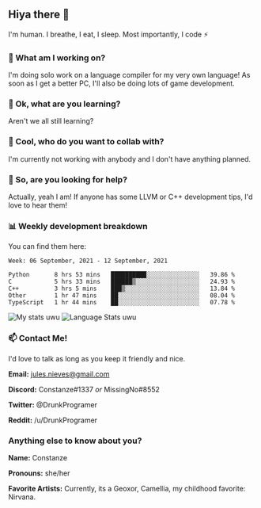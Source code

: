 ## Hiya there 👋

I'm human. I breathe, I eat, I sleep. Most importantly, I code ⚡️

### 🔭 What am I working on?

I'm doing solo work on a language compiler for my very own language! As soon as I get a better PC, I'll also be doing lots of game development.

### 🌱 Ok, what are you learning?

Aren't we all still learning?

### 👯 Cool, who do you want to collab with?

I'm currently not working with anybody and I don't have anything planned.

### 🤔 So, are you looking for help?

Actually, yeah I am! If anyone has some LLVM or C++ development tips, I'd love to hear them!

### 📊 Weekly development breakdown

You can find them here:

<!--START_SECTION:waka-->
```text
Week: 06 September, 2021 - 12 September, 2021

Python       8 hrs 53 mins   ██████████░░░░░░░░░░░░░░░   39.86 % 
C            5 hrs 33 mins   ██████▒░░░░░░░░░░░░░░░░░░   24.93 % 
C++          3 hrs 5 mins    ███▒░░░░░░░░░░░░░░░░░░░░░   13.84 % 
Other        1 hr 47 mins    ██░░░░░░░░░░░░░░░░░░░░░░░   08.04 % 
TypeScript   1 hr 44 mins    ██░░░░░░░░░░░░░░░░░░░░░░░   07.78 % 
```
<!--END_SECTION:waka-->
<!-- ![Constanze's wakatime stats](https://github-readme-stats.vercel.app/api/wakatime?username=constanze) -->

![My stats uwu](https://github-readme-stats.vercel.app/api?username=cstanze&show_icons=true&theme=onedark)
![Language Stats uwu](https://github-readme-stats.vercel.app/api/top-langs/?username=cstanze&layout=compact&theme=onedark)

### 📫 Contact Me!

I'd love to talk as long as you keep it friendly and nice.

**Email:** jules.nieves@gmail.com

**Discord:** Constanze#1337 *or* MissingNo#8552

**Twitter:** @DrunkProgramer

**Reddit:** /u/DrunkProgramer

### Anything else to know about you?

**Name:** Constanze

**Pronouns:** she/her

**Favorite Artists:** Currently, its a Geoxor, Camellia, my childhood favorite: Nirvana.
